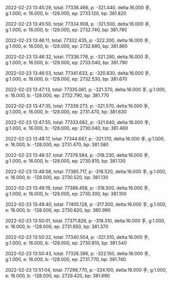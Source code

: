 2022-02-23 13:45:29, total: 77336.466, p: -321.440, delta:16.000 手, g:1.000, e: 16.000, b: -128.000, ep: 2733.120, bp: 381.820

2022-02-23 13:45:50, total: 77334.908, p: -321.500, delta:16.000 手, g:1.000, e: 16.000, b: -128.000, ep: 2732.740, bp: 381.780

2022-02-23 13:46:11, total: 77332.435, p: -322.200, delta:16.000 手, g:1.000, e: 16.000, b: -128.000, ep: 2732.680, bp: 381.860

2022-02-23 13:46:32, total: 77336.776, p: -321.280, delta:16.000 手, g:1.000, e: 16.000, b: -128.000, ep: 2733.040, bp: 381.790

2022-02-23 13:46:53, total: 77341.633, p: -320.830, delta:16.000 手, g:1.000, e: 16.000, b: -128.000, ep: 2732.530, bp: 381.670

2022-02-23 13:47:13, total: 77335.061, p: -321.370, delta:16.000 手, g:1.000, e: 16.000, b: -128.000, ep: 2732.790, bp: 381.770

2022-02-23 13:47:35, total: 77339.273, p: -321.570, delta:16.000 手, g:1.000, e: 16.000, b: -128.000, ep: 2731.470, bp: 381.630

2022-02-23 13:47:55, total: 77333.682, p: -321.640, delta:16.000 手, g:1.000, e: 16.000, b: -128.000, ep: 2730.040, bp: 381.460

2022-02-23 13:48:17, total: 77344.687, p: -321.170, delta:16.000 手, g:1.000, e: 16.000, b: -128.000, ep: 2731.470, bp: 381.580

2022-02-23 13:48:37, total: 77379.584, p: -318.230, delta:16.000 手, g:1.000, e: 16.000, b: -128.000, ep: 2730.810, bp: 381.130

2022-02-23 13:48:58, total: 77385.717, p: -318.520, delta:16.000 手, g:1.000, e: 16.000, b: -128.000, ep: 2730.520, bp: 381.130

2022-02-23 13:49:19, total: 77388.458, p: -318.500, delta:16.000 手, g:1.000, e: 16.000, b: -128.000, ep: 2730.300, bp: 381.100

2022-02-23 13:49:40, total: 77405.128, p: -317.300, delta:16.000 手, g:1.000, e: 16.000, b: -128.000, ep: 2730.620, bp: 380.990

2022-02-23 13:50:01, total: 77371.826, p: -319.310, delta:16.000 手, g:1.000, e: 16.000, b: -128.000, ep: 2731.650, bp: 381.370

2022-02-23 13:50:22, total: 77340.504, p: -321.510, delta:16.000 手, g:1.000, e: 16.000, b: -128.000, ep: 2730.810, bp: 381.540

2022-02-23 13:50:43, total: 77326.386, p: -322.150, delta:16.000 手, g:1.000, e: 16.000, b: -128.000, ep: 2731.770, bp: 381.740

2022-02-23 13:51:04, total: 77298.770, p: -324.100, delta:16.000 手, g:1.000, e: 16.000, b: -128.000, ep: 2729.420, bp: 381.690